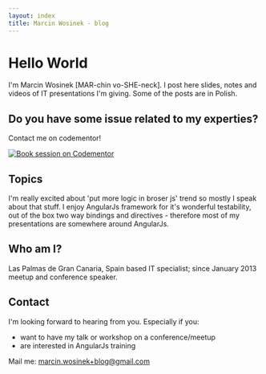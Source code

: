 ```yaml
---
layout: index
title: Marcin Wosinek - blog
---
```

# Hello World
I'm Marcin Wosinek \[MAR-chin vo-SHE-neck\]. I post here slides, notes and videos of IT presentations I'm giving. Some of the posts are in Polish.

## Do you have some issue related to my experties?

Contact me on codementor!

[![Book session on Codementor](https://cdn.codementor.io/badges/book_session_github.svg)](https://www.codementor.io/marcin.wosinek)

## Topics
I'm really excited about 'put more logic in broser js' trend so mostly I speak about that stuff. I enjoy AngularJs framework for it's wonderful testability, out of the box two way bindings and directives - therefore most of my presentations are somewhere around AngularJs. 

## Who am I?
Las Palmas de Gran Canaria, Spain based IT specialist; since January 2013 meetup and conference speaker.

## Contact
I'm looking forward to hearing from you. Especially if you:

* want to have my talk or workshop on a conference/meetup
* are interested in AngularJs training

Mail me: marcin.wosinek+blog@gmail.com
